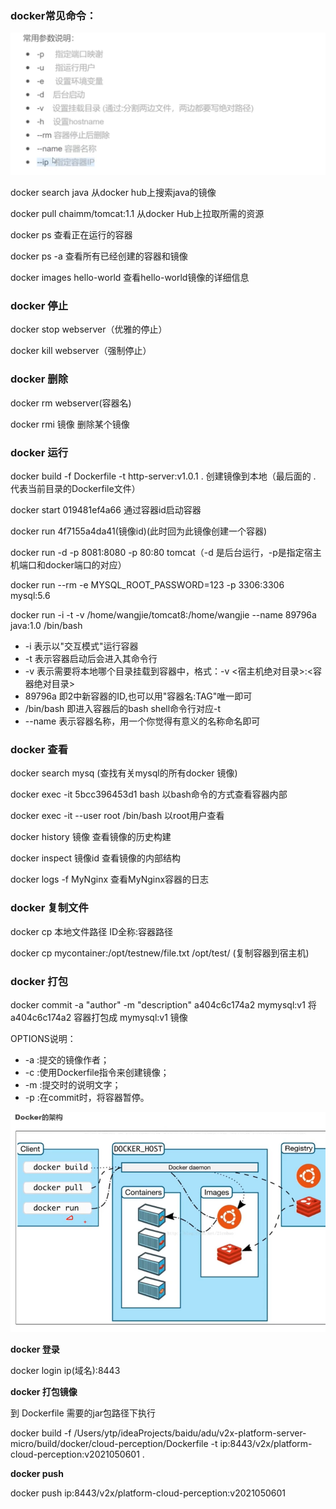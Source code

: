 ### docker常见命令：

<img src=".images/01524D52-0F69-4CD6-8724-6CF338B8118D.png" alt="01524D52-0F69-4CD6-8724-6CF338B8118D" style="zoom: 50%;" />

  docker search java 从docker hub上搜索java的镜像

  docker pull chaimm/tomcat:1.1 从docker Hub上拉取所需的资源

  docker ps 查看正在运行的容器

  docker ps -a 查看所有已经创建的容器和镜像

  docker images hello-world 查看hello-world镜像的详细信息

### docker 停止

  docker stop webserver（优雅的停止）

  docker kill webserver（强制停止）

### docker 删除

  docker rm webserver(容器名)

  docker rmi 镜像 删除某个镜像

### docker 运行

  docker build -f Dockerfile -t http-server:v1.0.1 .  创建镜像到本地（最后面的 . 代表当前目录的Dockerfile文件）

  docker start 019481ef4a66 通过容器id启动容器

  docker run 4f7155a4da41(镜像id)(此时回为此镜像创建一个容器)

  docker run -d -p 8081:8080 -p 80:80 tomcat（-d 是后台运行，-p是指定宿主机端口和docker端口的对应）

  docker run --rm -e MYSQL_ROOT_PASSWORD=123 -p 3306:3306 mysql:5.6

  docker run -i -t -v /home/wangjie/tomcat8:/home/wangjie --name 89796a java:1.0 /bin/bash

- -i 表示以"交互模式"运行容器
- -t 表示容器启动后会进入其命令行
- -v 表示需要将本地哪个目录挂载到容器中，格式：-v <宿主机绝对目录>:<容器绝对目录>
- 89796a 即2中新容器的ID,也可以用"容器名:TAG"唯一即可
- /bin/bash 即进入容器后的bash shell命令行对应-t
- --name 表示容器名称，用一个你觉得有意义的名称命名即可

### docker 查看

  docker search mysq (查找有关mysql的所有docker 镜像)  

  docker exec -it 5bcc396453d1 bash 以bash命令的方式查看容器内部

  docker exec -it --user root <container id> /bin/bash 以root用户查看

  docker history 镜像 查看镜像的历史构建

  docker inspect 镜像id 查看镜像的内部结构

  docker logs -f MyNginx 查看MyNginx容器的日志

### docker 复制文件

  docker cp 本地文件路径 ID全称:容器路径

docker cp mycontainer:/opt/testnew/file.txt /opt/test/ (复制容器到宿主机)

### docker 打包

docker commit -a "author" -m "description" a404c6c174a2 mymysql:v1 将 a404c6c174a2 容器打包成 mymysql:v1 镜像

OPTIONS说明：

- -a :提交的镜像作者；
- -c :使用Dockerfile指令来创建镜像；
- -m :提交时的说明文字；
- -p :在commit时，将容器暂停。

<img src=".images/9051FF7E-20AB-4DD8-BF1D-810E48BE7DCF.png" alt="9051FF7E-20AB-4DD8-BF1D-810E48BE7DCF" style="zoom:67%;" />

**docker 登录**

docker login ip(域名):8443



**docker 打包镜像**

到 Dockerfile 需要的jar包路径下执行

docker build -f /Users/ytp/ideaProjects/baidu/adu/v2x-platform-server-micro/build/docker/cloud-perception/Dockerfile -t ip:8443/v2x/platform-cloud-perception:v2021050601 .



**docker push**

docker push ip:8443/v2x/platform-cloud-perception:v2021050601
